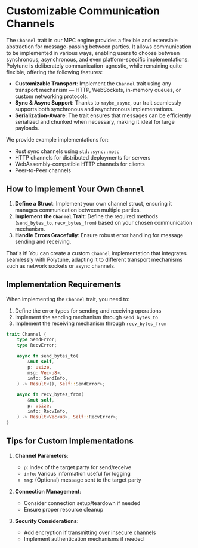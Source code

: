 # Customizable Communication Channels

The `Channel` trait in our MPC engine provides a flexible and extensible abstraction for message-passing between parties. It allows communication to be implemented in various ways, enabling users to choose between synchronous, asynchronous, and even platform-specific implementations. Polytune is deliberately communication-agnostic, while remaining quite flexible, offering the following features:

- **Customizable Transport**: Implement the `Channel` trait using any transport mechanism — HTTP, WebSockets, in-memory queues, or custom networking protocols.
- **Sync & Async Support**: Thanks to `maybe_async`, our trait seamlessly supports both synchronous and asynchronous implementations.
- **Serialization-Aware**: The trait ensures that messages can be efficiently serialized and chunked when necessary, making it ideal for large payloads.

We provide example implementations for:

- Rust sync channels using `std::sync::mpsc`
- HTTP channels for distributed deployments for servers
- WebAssembly-compatible HTTP channels for clients
- Peer-to-Peer channels

## How to Implement Your Own `Channel`

1. **Define a Struct**: Implement your own channel struct, ensuring it manages communication between multiple parties.
2. **Implement the `Channel` Trait**: Define the required methods (`send_bytes_to`, `recv_bytes_from`) based on your chosen communication mechanism.
3. **Handle Errors Gracefully**: Ensure robust error handling for message sending and receiving.

That's it! You can create a custom `Channel` implementation that integrates seamlessly with Polytune, adapting it to different transport mechanisms such as network sockets or async channels.

## Implementation Requirements

When implementing the `Channel` trait, you need to:

1. Define the error types for sending and receiving operations
2. Implement the sending mechanism through `send_bytes_to`
3. Implement the receiving mechanism through `recv_bytes_from`

```rust
trait Channel {
    type SendError;
    type RecvError;

    async fn send_bytes_to(
        &mut self,
        p: usize,
        msg: Vec<u8>,
        info: SendInfo,
    ) -> Result<(), Self::SendError>;

    async fn recv_bytes_from(
        &mut self,
        p: usize,
        info: RecvInfo,
    ) -> Result<Vec<u8>, Self::RecvError>;
}
```

## Tips for Custom Implementations

1. **Channel Parameters**:

   - `p`: Index of the target party for send/receive
   - `info`: Various information useful for logging
   - `msg`: (Optional) message sent to the target party

2. **Connection Management**:

   - Consider connection setup/teardown if needed
   - Ensure proper resource cleanup

3. **Security Considerations**:
   - Add encryption if transmitting over insecure channels
   - Implement authentication mechanisms if needed
